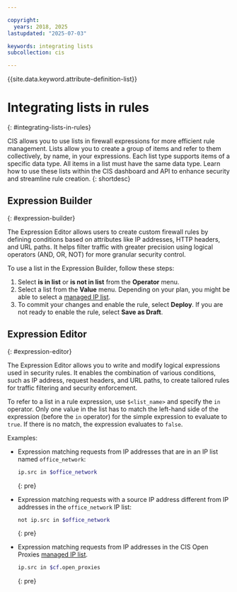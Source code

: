 ```yaml
---

copyright:
  years: 2018, 2025
lastupdated: "2025-07-03"

keywords: integrating lists
subcollection: cis

---
```


{{site.data.keyword.attribute-definition-list}}

# Integrating lists in rules
{: #integrating-lists-in-rules}

CIS allows you to use lists in firewall expressions for more efficient rule management. Lists allow you to create a group of items and refer to them collectively, by name, in your expressions. Each list type supports items of a specific data type. All items in a list must have the same data type. Learn how to use these lists within the CIS dashboard and API to enhance security and streamline rule creation.
{: shortdesc}

## Expression Builder
{: #expression-builder}

The Expression Editor allows users to create custom firewall rules by defining conditions based on attributes like IP addresses, HTTP headers, and URL paths. It helps filter traffic with greater precision using logical operators (AND, OR, NOT) for more granular security control.

To use a list in the Expression Builder, follow these steps:

1. Select **is in list** or **is not in list** from the **Operator** menu.
1. Select a list from the **Value** menu. Depending on your plan, you might be able to select a [managed IP list](/docs/cis?topic=cis-managed-lists#managed-ip-lists).
1. To commit your changes and enable the rule, select **Deploy**. If you are not ready to enable the rule, select **Save as Draft**.

## Expression Editor
{: #expression-editor}

The Expression Editor allows you to write and modify logical expressions used in security rules. It enables the combination of various conditions, such as IP address, request headers, and URL paths, to create tailored rules for traffic filtering and security enforcement.

To refer to a list in a rule expression, use `$<list_name>` and specify the `in` operator. Only one value in the list has to match the left-hand side of the expression (before the `in` operator) for the simple expression to evaluate to `true`. If there is no match, the expression evaluates to `false`.

Examples:

* Expression matching requests from IP addresses that are in an IP list named `office_network`:

   ```sh
   ip.src in $office_network
   ```
   {: pre}

* Expression matching requests with a source IP address different from IP addresses in the `office_network` IP list:

   ```sh
   not ip.src in $office_network
   ```
   {: pre}

* Expression matching requests from IP addresses in the CIS Open Proxies [managed IP list](/docs/cis?topic=cis-managed-lists#managed-ip-lists).

   ```sh
   ip.src in $cf.open_proxies
   ```
   {: pre}
